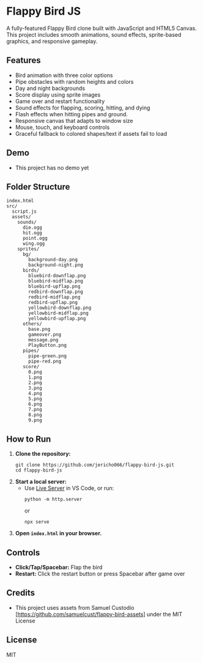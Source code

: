 # Flappy Bird JS

A fully-featured Flappy Bird clone built with JavaScript and HTML5 Canvas. This project includes smooth animations, sound effects, sprite-based graphics, and responsive gameplay.

## Features
- Bird animation with three color options
- Pipe obstacles with random heights and colors
- Day and night backgrounds
- Score display using sprite images
- Game over and restart functionality
- Sound effects for flapping, scoring, hitting, and dying
- Flash effects when hitting pipes and ground.
- Responsive canvas that adapts to window size
- Mouse, touch, and keyboard controls
- Graceful fallback to colored shapes/text if assets fail to load

## Demo 
- This project has no demo yet

## Folder Structure
```
index.html
src/
  script.js
  assets/
    sounds/
      die.ogg
      hit.ogg
      point.ogg
      wing.ogg
    sprites/
      bg/
        background-day.png
        background-night.png
      birds/
        bluebird-downflap.png
        bluebird-midflap.png
        bluebird-upflap.png
        redbird-downflap.png
        redbird-midflap.png
        redbird-upflap.png
        yellowbird-downflap.png
        yellowbird-midflap.png
        yellowbird-upflap.png
      others/
        base.png
        gameover.png
        message.png
        PlayButton.png
      pipes/
        pipe-green.png
        pipe-red.png
      score/
        0.png
        1.png
        2.png
        3.png
        4.png
        5.png
        6.png
        7.png
        8.png
        9.png
```

## How to Run
1. **Clone the repository:**
   ```
   git clone https://github.com/jericho066/flappy-bird-js.git
   cd flappy-bird-js
   ```
2. **Start a local server:**
   - Use [Live Server](https://marketplace.visualstudio.com/items?itemName=ritwickdey.LiveServer) in VS Code, or run:
     ```
     python -m http.server
     ```
     or
     ```
     npx serve
     ```
3. **Open `index.html` in your browser.**

## Controls
- **Click/Tap/Spacebar:** Flap the bird
- **Restart:** Click the restart button or press Spacebar after game over

## Credits
- This project uses assets from Samuel Custodio [https://github.com/samuelcust/flappy-bird-assets] under the MIT License

## License
MIT
